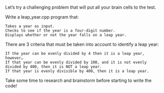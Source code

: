 Let’s try a challenging problem that will put all your brain cells to the test.

Write a leap_year.cpp program that:

    Takes a year as input.
    Checks to see if the year is a four-digit number.
    Displays whether or not the year falls on a leap year.

There are 3 criteria that must be taken into account to identify a leap year:

    If the year can be evenly divided by 4 then it is a leap year, however…
    If that year can be evenly divided by 100, and it is not evenly divided by 400, then it is NOT a leap year.
    If that year is evenly divisible by 400, then it is a leap year.

Take some time to research and brainstorm before starting to write the code!
